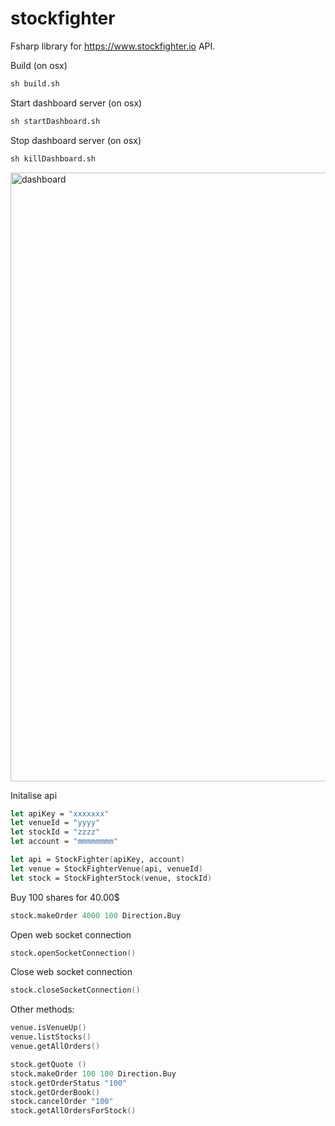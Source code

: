 # stockfighter
Fsharp library for https://www.stockfighter.io API.

Build (on osx)
```fsharp
sh build.sh
```

Start dashboard server (on osx)
```fsharp
sh startDashboard.sh
```

Stop dashboard server (on osx)
```fsharp
sh killDashboard.sh
```
<img width="974" alt="dashboard" src="https://cloud.githubusercontent.com/assets/2110061/12076849/819f5e18-b1b6-11e5-8d8f-6344b9deab81.png">


Initalise api

```fsharp
let apiKey = "xxxxxxx"
let venueId = "yyyy"
let stockId = "zzzz"
let account = "mmmmmmmm"

let api = StockFighter(apiKey, account)
let venue = StockFighterVenue(api, venueId)
let stock = StockFighterStock(venue, stockId)

```

Buy 100 shares for 40.00$
```fsharp
stock.makeOrder 4000 100 Direction.Buy
```

Open web socket connection
```fsharp
stock.openSocketConnection()
```

Close web socket connection
```fsharp
stock.closeSocketConnection()
```



Other methods:
```fsharp
venue.isVenueUp()
venue.listStocks()
venue.getAllOrders()

stock.getQuote ()
stock.makeOrder 100 100 Direction.Buy
stock.getOrderStatus "100"
stock.getOrderBook()
stock.cancelOrder "100"
stock.getAllOrdersForStock()
```

